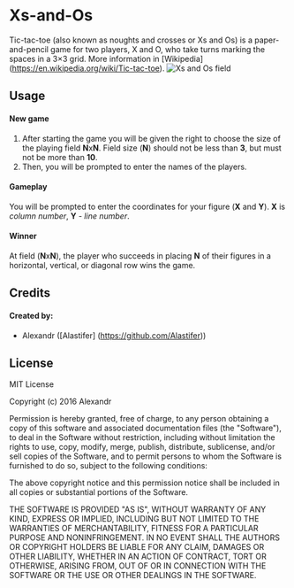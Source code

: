 # Xs-and-Os
Tic-tac-toe (also known as noughts and crosses or Xs and Os) is a paper-and-pencil game for two players, X and O, who take turns marking the spaces in a 3×3 grid. More information in [Wikipedia] (https://en.wikipedia.org/wiki/Tic-tac-toe).
![Xs and Os field](https://upload.wikimedia.org/wikipedia/commons/3/32/Tic_tac_toe.svg)

## Usage
#### New game
1. After starting the game you will be given the right to choose the size of the playing field **N**x**N**. Field size (**N**) should not be less than **3**, but must not be more than **10**.
2. Then, you will be prompted to enter the names of the players.

#### Gameplay
You will be prompted to enter the coordinates for your figure (**X** and **Y**). **X** is *column number*, **Y** - *line number*.

#### Winner
At field (**N**x**N**), the player who succeeds in placing **N** of their figures in a horizontal, vertical, or diagonal row wins the game.

## Credits
#### Created by:
* Alexandr ([Alastifer] (https://github.com/Alastifer))

## License
MIT License

Copyright (c) 2016 Alexandr

Permission is hereby granted, free of charge, to any person obtaining a copy
of this software and associated documentation files (the "Software"), to deal
in the Software without restriction, including without limitation the rights
to use, copy, modify, merge, publish, distribute, sublicense, and/or sell
copies of the Software, and to permit persons to whom the Software is
furnished to do so, subject to the following conditions:

The above copyright notice and this permission notice shall be included in all
copies or substantial portions of the Software.

THE SOFTWARE IS PROVIDED "AS IS", WITHOUT WARRANTY OF ANY KIND, EXPRESS OR
IMPLIED, INCLUDING BUT NOT LIMITED TO THE WARRANTIES OF MERCHANTABILITY,
FITNESS FOR A PARTICULAR PURPOSE AND NONINFRINGEMENT. IN NO EVENT SHALL THE
AUTHORS OR COPYRIGHT HOLDERS BE LIABLE FOR ANY CLAIM, DAMAGES OR OTHER
LIABILITY, WHETHER IN AN ACTION OF CONTRACT, TORT OR OTHERWISE, ARISING FROM,
OUT OF OR IN CONNECTION WITH THE SOFTWARE OR THE USE OR OTHER DEALINGS IN THE
SOFTWARE.
